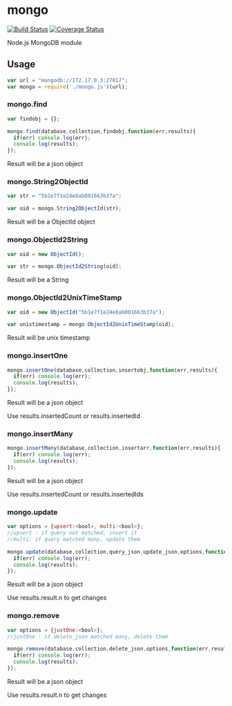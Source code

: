 # mongo

[![Build Status](https://travis-ci.org/brummp/kqudie.svg?branch=testing)](https://travis-ci.org/brummp/kqudie)
[![Coverage Status](https://coveralls.io/repos/github/brummp/kqudie/badge.svg?branch=master)](https://coveralls.io/github/brummp/kqudie?branch=master)

Node.js MongoDB module

## Usage

```js
var url = "mongodb://172.17.0.3:27017";
var mongo = require('./mongo.js')(url);
```

### mongo.find

```js
var findobj = {};

mongo.find(database,collection,findobj,function(err,results){
  if(err) console.log(err);
  console.log(results);
});
```
Result will be a json object

### mongo.String2ObjectId

```js
var str = "5b1e7f1e24e8ab001663b37a";

var oid = mongo.String2ObjectId(str);
```
Result will be a ObjectId object

### mongo.ObjectId2String

```js
var oid = new ObjectId();

var str = mongo.ObjectId2String(oid);
```
Result will be a String

### mongo.ObjectId2UnixTimeStamp

```js
var oid = new ObjectId("5b1e7f1e24e8ab001663b37a");

var unixtimestamp = mongo.ObjectId2UnixTimeStamp(oid);
```
Result will be unix timestamp

### mongo.insertOne

```js
mongo.insertOne(database,collection,insertobj,function(err,results){
  if(err) console.log(err);
  console.log(results);
});
```
Result will be a json object

Use results.insertedCount or results.insertedId

### mongo.insertMany

```js
mongo.insertMany(database,collection,insertarr,function(err,results){
  if(err) console.log(err);
  console.log(results);
});
```
Result will be a json object

Use results.insertedCount or results.insertedIds

### mongo.update

```js
var options = {upsert:<bool>, multi:<bool>};
//upsert : if query not matched, insert it
//multi: if query matched many, update them

mongo.update(database,collection,query_json,update_json,options,function(err,results){
  if(err) console.log(err);
  console.log(results);
});
```
Result will be a json object

Use results.result.n to get changes

### mongo.remove

```js
var options = {justOne:<bool>};
//justOne : if delete_json matched many, delete them

mongo.remove(database,collection,delete_json,options,function(err,results){
  if(err) console.log(err);
  console.log(results);
});
```
Result will be a json object

Use results.result.n to get changes
